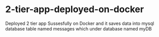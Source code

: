 # 2-tier-app-deployed-on-docker
Deployed 2 tier app Sussesfully on Docker and it saves data into mysql database table named messages which under database named myDB
